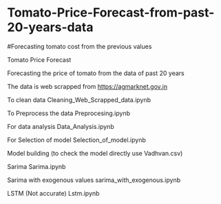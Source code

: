 # Tomato-Price-Forecast-from-past-20-years-data


#Forecasting tomato cost from the previous values

Tomato Price Forecast

Forecasting the price of tomato from the data of past 20 years

The data is web scrapped from https://agmarknet.gov.in

To clean data Cleaning_Web_Scrapped_data.ipynb

To Preprocess the data Preprocesing.ipynb

For data analysis Data_Analysis.ipynb

For Selection of model Selection_of_model.ipynb

Model building (to check the model directly use Vadhvan.csv)

Sarima Sarima.ipynb

Sarima with exogenous values sarima_with_exogenous.ipynb

LSTM (Not accurate) Lstm.ipynb
